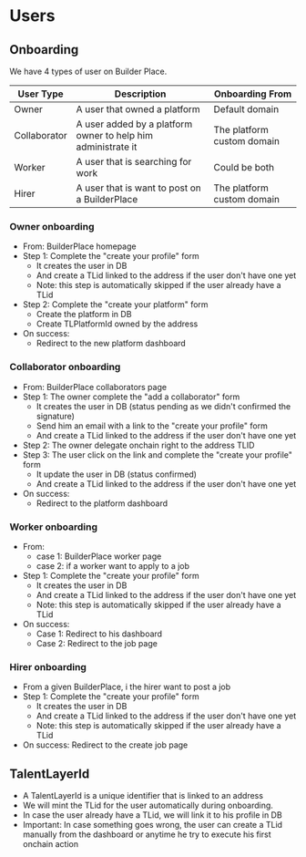 # Users 

## Onboarding

We have 4 types of user on Builder Place.

| User Type | Description | Onboarding From |
| --- | --- | --- |
| Owner | A user that owned a platform | Default domain |
| Collaborator | A user added by a platform owner to help him administrate it | The platform custom domain |
| Worker | A user that is searching for work | Could be both |
| Hirer | A user that is want to post on a BuilderPlace | The platform custom domain |

### Owner onboarding


- From: BuilderPlace homepage
- Step 1: Complete the "create your profile" form 
    - It creates the user in DB
    - And create a TLid linked to the address if the user don't have one yet
    - Note: this step is automatically skipped if the user already have a TLid
- Step 2: Complete the "create your platform" form
    - Create the platform in DB
    - Create TLPlatformId owned by the address
- On success: 
    - Redirect to the new platform dashboard


### Collaborator onboarding

- From: BuilderPlace collaborators page
- Step 1: The owner complete the "add a collaborator" form
    - It creates the user in DB (status pending as we didn't confirmed the signature)
    - Send him an email with a link to the "create your profile" form
    - And create a TLid linked to the address if the user don't have one yet
- Step 2: The owner delegate onchain right to the address TLID
- Step 3: The user click on the link and complete the "create your profile" form
    - It update the user in DB (status confirmed)
    - And create a TLid linked to the address if the user don't have one yet
- On success: 
    - Redirect to the platform dashboard


### Worker onboarding

- From: 
    - case 1: BuilderPlace worker page
    - case 2: if a worker want to apply to a job
- Step 1: Complete the "create your profile" form 
    - It creates the user in DB
    - And create a TLid linked to the address if the user don't have one yet
    - Note: this step is automatically skipped if the user already have a TLid
- On success: 
    - Case 1: Redirect to his dashboard
    - Case 2: Redirect to the job page


### Hirer onboarding

- From a given BuilderPlace, i the hirer want to post a job
- Step 1: Complete the "create your profile" form 
    - It creates the user in DB
    - And create a TLid linked to the address if the user don't have one yet
    - Note: this step is automatically skipped if the user already have a TLid
- On success: Redirect to the create job page

## TalentLayerId

- A TalentLayerId is a unique identifier that is linked to an address
- We will mint the TLid for the user automatically during onboarding. 
- In case the user already have a TLid, we will link it to his profile in DB
- Important: In case something goes wrong, the user can create a TLid manually from the dashboard or anytime he try to execute his first onchain action